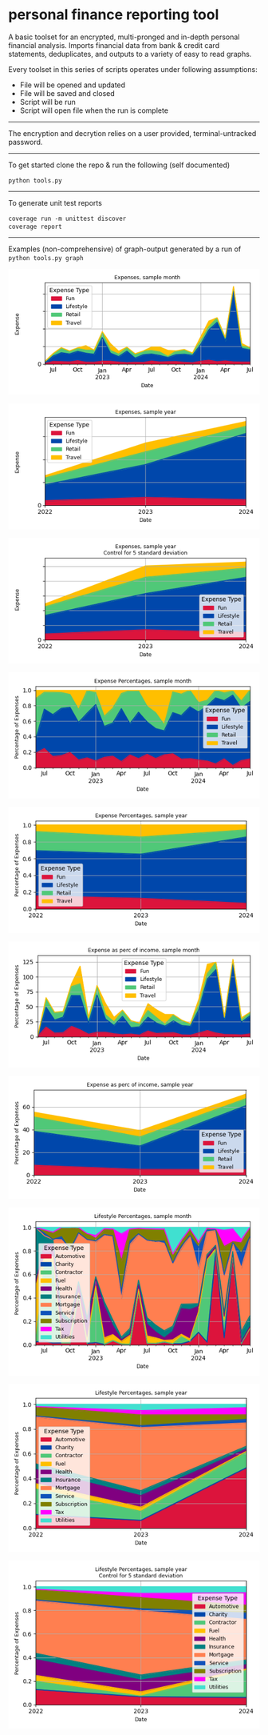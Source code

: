 # personal finance reporting tool

A basic toolset for an encrypted, multi-pronged and in-depth personal financial analysis.
Imports financial data from bank & credit card statements, deduplicates, and outputs to a variety of easy to read graphs.

Every toolset in this series of scripts operates under following assumptions:

- File will be opened and updated
- File will be saved and closed
- Script will be run
- Script will open file when the run is complete

---

The encryption and decrytion relies on a user provided, terminal-untracked password.

---

To get started clone the repo & run the following (self documented)

```
python tools.py
```

---

To generate unit test reports

```
coverage run -m unittest discover
coverage report
```

---

Examples (non-comprehensive) of graph-output generated by a run of `python tools.py graph`

![Expenses, sampled monthly](graph_examples/Figure_5.png)

![Expenses, sampled yearly](graph_examples/Figure_6.png)

![Expenses, sample yearly, 5 Std Dev controlled](graph_examples/Figure_7.png)

![Expenses as percentage, sampled monthly](graph_examples/Figure_8.png)

![Expenses as percentage, sampled yearly](graph_examples/Figure_9.png)

![Expenses as percentage of income, sampled monthly](graph_examples/Figure_11.png)

![Expenses as percentage of income, sampled yearly](graph_examples/Figure_12.png)

![Lifestyle expenses by category percentage, sampled monthly](graph_examples/Figure_13.png)

![Lifestyle expenses by category percentage, sampled yearly](graph_examples/Figure_14.png)

![Lifestyle expenses by categry percentage, sampled yearly, 5 Std Dev controlled](graph_examples/Figure_15.png)
